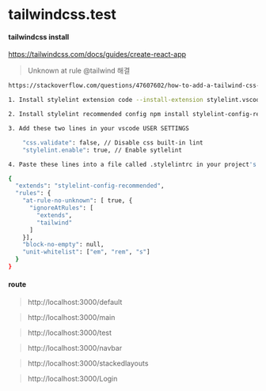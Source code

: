 # tailwindcss.test


#### tailwindcss install

https://tailwindcss.com/docs/guides/create-react-app



> Unknown at rule @tailwind 해결

``` bash
https://stackoverflow.com/questions/47607602/how-to-add-a-tailwind-css-rule-to-css-checker

1. Install stylelint extension code --install-extension stylelint.vscode-stylelint

2. Install stylelint recommended config npm install stylelint-config-recommended --save-dev

3. Add these two lines in your vscode USER SETTINGS

    "css.validate": false, // Disable css built-in lint
    "stylelint.enable": true, // Enable sytlelint

4. Paste these lines into a file called .stylelintrc in your project's root directory, create it if it does not exist. More information about stylelint's configuration follow this link: https://stylelint.io/user-guide/

{
  "extends": "stylelint-config-recommended",
  "rules": {
    "at-rule-no-unknown": [ true, {
      "ignoreAtRules": [
        "extends",
        "tailwind"
      ]
    }],
    "block-no-empty": null,
    "unit-whitelist": ["em", "rem", "s"]
  }
}

```

#### route
> http://localhost:3000/default

> http://localhost:3000/main

> http://localhost:3000/test

> http://localhost:3000/navbar

> http://localhost:3000/stackedlayouts

> http://localhost:3000/Login

